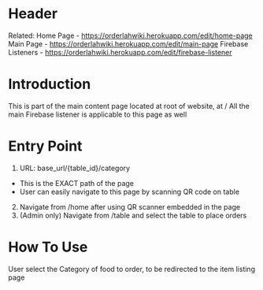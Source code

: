 <!-- TITLE: Order Page -->
<!-- SUBTITLE: Page where user browse the menu and places order -->

# Header

Related:
Home Page - https://orderlahwiki.herokuapp.com/edit/home-page
Main Page - https://orderlahwiki.herokuapp.com/edit/main-page
Firebase Listeners - https://orderlahwiki.herokuapp.com/edit/firebase-listener

# Introduction
This is part of the main content page located at root of website, at /
All the main Firebase listener is applicable to this page as well

# Entry Point
1. URL: base_url/{table_id}/category
* This is the EXACT path of the page
* User can easily navigate to this page by scanning QR code on table
2. Navigate from /home after using QR scanner embedded in the page
3. (Admin only) Navigate from /table and select the table to place orders

# How To Use
User select the Category of food to order, to be redirected to the item listing page


